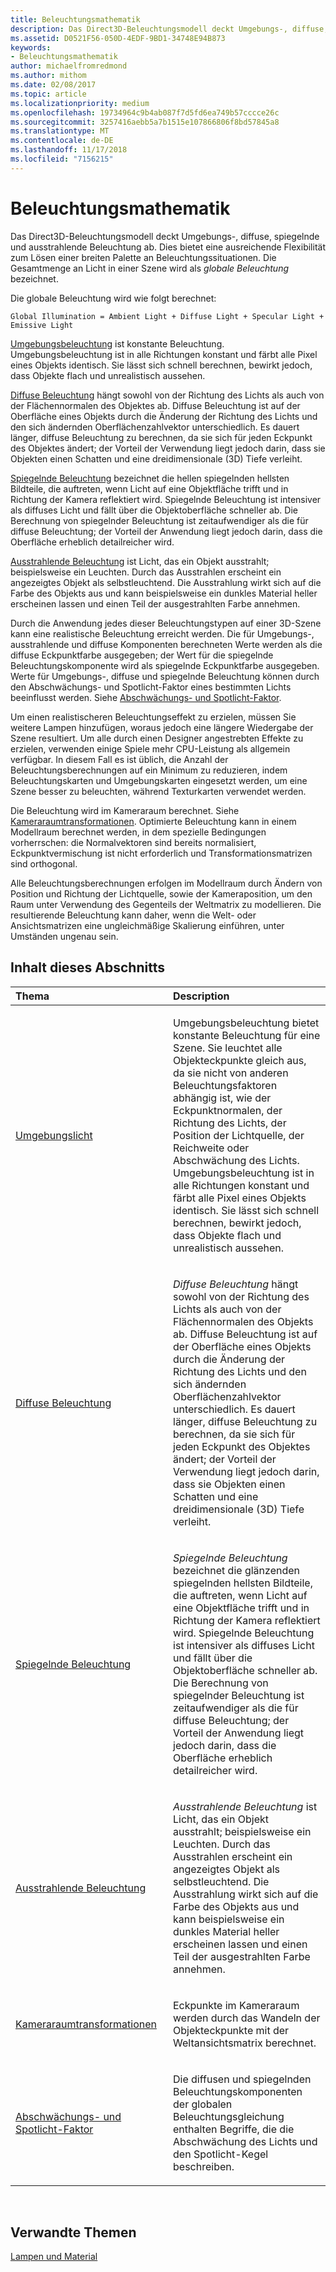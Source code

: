 ```yaml
---
title: Beleuchtungsmathematik
description: Das Direct3D-Beleuchtungsmodell deckt Umgebungs-, diffuse, spiegelnde und ausstrahlende Beleuchtung ab. Dies bietet eine ausreichende Flexibilität zum Lösen einer breiten Palette an Beleuchtungssituationen. Die Gesamtmenge an Licht in einer Szene wird als globale Beleuchtung bezeichnet.
ms.assetid: D0521F56-050D-4EDF-9BD1-34748E94B873
keywords:
- Beleuchtungsmathematik
author: michaelfromredmond
ms.author: mithom
ms.date: 02/08/2017
ms.topic: article
ms.localizationpriority: medium
ms.openlocfilehash: 19734964c9b4ab087f7d5fd6ea749b57cccce26c
ms.sourcegitcommit: 3257416aebb5a7b1515e107866806f8bd57845a8
ms.translationtype: MT
ms.contentlocale: de-DE
ms.lasthandoff: 11/17/2018
ms.locfileid: "7156215"
---
```

# <a name="mathematics-of-lighting"></a>Beleuchtungsmathematik


Das Direct3D-Beleuchtungsmodell deckt Umgebungs-, diffuse, spiegelnde und ausstrahlende Beleuchtung ab. Dies bietet eine ausreichende Flexibilität zum Lösen einer breiten Palette an Beleuchtungssituationen. Die Gesamtmenge an Licht in einer Szene wird als *globale Beleuchtung* bezeichnet.

Die globale Beleuchtung wird wie folgt berechnet:

```
Global Illumination = Ambient Light + Diffuse Light + Specular Light + Emissive Light 
```

[Umgebungsbeleuchtung](ambient-lighting.md) ist konstante Beleuchtung. Umgebungsbeleuchtung ist in alle Richtungen konstant und färbt alle Pixel eines Objekts identisch. Sie lässt sich schnell berechnen, bewirkt jedoch, dass Objekte flach und unrealistisch aussehen.

[Diffuse Beleuchtung](diffuse-lighting.md) hängt sowohl von der Richtung des Lichts als auch von der Flächennormalen des Objektes ab. Diffuse Beleuchtung ist auf der Oberfläche eines Objekts durch die Änderung der Richtung des Lichts und den sich ändernden Oberflächenzahlvektor unterschiedlich. Es dauert länger, diffuse Beleuchtung zu berechnen, da sie sich für jeden Eckpunkt des Objektes ändert; der Vorteil der Verwendung liegt jedoch darin, dass sie Objekten einen Schatten und eine dreidimensionale (3D) Tiefe verleiht.

[Spiegelnde Beleuchtung](specular-lighting.md) bezeichnet die hellen spiegelnden hellsten Bildteile, die auftreten, wenn Licht auf eine Objektfläche trifft und in Richtung der Kamera reflektiert wird. Spiegelnde Beleuchtung ist intensiver als diffuses Licht und fällt über die Objektoberfläche schneller ab. Die Berechnung von spiegelnder Beleuchtung ist zeitaufwendiger als die für diffuse Beleuchtung; der Vorteil der Anwendung liegt jedoch darin, dass die Oberfläche erheblich detailreicher wird.

[Ausstrahlende Beleuchtung](emissive-lighting.md) ist Licht, das ein Objekt ausstrahlt; beispielsweise ein Leuchten. Durch das Ausstrahlen erscheint ein angezeigtes Objekt als selbstleuchtend. Die Ausstrahlung wirkt sich auf die Farbe des Objekts aus und kann beispielsweise ein dunkles Material heller erscheinen lassen und einen Teil der ausgestrahlten Farbe annehmen.

Durch die Anwendung jedes dieser Beleuchtungstypen auf einer 3D-Szene kann eine realistische Beleuchtung erreicht werden. Die für Umgebungs-, ausstrahlende und diffuse Komponenten berechneten Werte werden als die diffuse Eckpunktfarbe ausgegeben; der Wert für die spiegelnde Beleuchtungskomponente wird als spiegelnde Eckpunktfarbe ausgegeben. Werte für Umgebungs-, diffuse und spiegelnde Beleuchtung können durch den Abschwächungs- und Spotlicht-Faktor eines bestimmten Lichts beeinflusst werden. Siehe [Abschwächungs- und Spotlicht-Faktor](attenuation-and-spotlight-factor.md).

Um einen realistischeren Beleuchtungseffekt zu erzielen, müssen Sie weitere Lampen hinzufügen, woraus jedoch eine längere Wiedergabe der Szene resultiert. Um alle durch einen Designer angestrebten Effekte zu erzielen, verwenden einige Spiele mehr CPU-Leistung als allgemein verfügbar. In diesem Fall es ist üblich, die Anzahl der Beleuchtungsberechnungen auf ein Minimum zu reduzieren, indem Beleuchtungskarten und Umgebungskarten eingesetzt werden, um eine Szene besser zu beleuchten, während Texturkarten verwendet werden.

Die Beleuchtung wird im Kameraraum berechnet. Siehe [Kameraraumtransformationen](camera-space-transformations.md). Optimierte Beleuchtung kann in einem Modellraum berechnet werden, in dem spezielle Bedingungen vorherrschen: die Normalvektoren sind bereits normalisiert, Eckpunktvermischung ist nicht erforderlich und Transformationsmatrizen sind orthogonal.

Alle Beleuchtungsberechnungen erfolgen im Modellraum durch Ändern von Position und Richtung der Lichtquelle, sowie der Kameraposition, um den Raum unter Verwendung des Gegenteils der Weltmatrix zu modellieren. Die resultierende Beleuchtung kann daher, wenn die Welt- oder Ansichtsmatrizen eine ungleichmäßige Skalierung einführen, unter Umständen ungenau sein.

## <a name="span-idin-this-sectionspanin-this-section"></a><span id="in-this-section"></span>Inhalt dieses Abschnitts


<table>
<colgroup>
<col width="50%" />
<col width="50%" />
</colgroup>
<thead>
<tr class="header">
<th align="left">Thema</th>
<th align="left">Description</th>
</tr>
</thead>
<tbody>
<tr class="odd">
<td align="left"><p><a href="ambient-lighting.md">Umgebungslicht</a></p></td>
<td align="left"><p>Umgebungsbeleuchtung bietet konstante Beleuchtung für eine Szene. Sie leuchtet alle Objekteckpunkte gleich aus, da sie nicht von anderen Beleuchtungsfaktoren abhängig ist, wie der Eckpunktnormalen, der Richtung des Lichts, der Position der Lichtquelle, der Reichweite oder Abschwächung des Lichts. Umgebungsbeleuchtung ist in alle Richtungen konstant und färbt alle Pixel eines Objekts identisch. Sie lässt sich schnell berechnen, bewirkt jedoch, dass Objekte flach und unrealistisch aussehen.</p></td>
</tr>
<tr class="even">
<td align="left"><p><a href="diffuse-lighting.md">Diffuse Beleuchtung</a></p></td>
<td align="left"><p><em>Diffuse Beleuchtung</em> hängt sowohl von der Richtung des Lichts als auch von der Flächennormalen des Objekts ab. Diffuse Beleuchtung ist auf der Oberfläche eines Objekts durch die Änderung der Richtung des Lichts und den sich ändernden Oberflächenzahlvektor unterschiedlich. Es dauert länger, diffuse Beleuchtung zu berechnen, da sie sich für jeden Eckpunkt des Objektes ändert; der Vorteil der Verwendung liegt jedoch darin, dass sie Objekten einen Schatten und eine dreidimensionale (3D) Tiefe verleiht.</p></td>
</tr>
<tr class="odd">
<td align="left"><p><a href="specular-lighting.md">Spiegelnde Beleuchtung</a></p></td>
<td align="left"><p><em>Spiegelnde Beleuchtung</em> bezeichnet die glänzenden spiegelnden hellsten Bildteile, die auftreten, wenn Licht auf eine Objektfläche trifft und in Richtung der Kamera reflektiert wird. Spiegelnde Beleuchtung ist intensiver als diffuses Licht und fällt über die Objektoberfläche schneller ab. Die Berechnung von spiegelnder Beleuchtung ist zeitaufwendiger als die für diffuse Beleuchtung; der Vorteil der Anwendung liegt jedoch darin, dass die Oberfläche erheblich detailreicher wird.</p></td>
</tr>
<tr class="even">
<td align="left"><p><a href="emissive-lighting.md">Ausstrahlende Beleuchtung</a></p></td>
<td align="left"><p><em>Ausstrahlende Beleuchtung</em> ist Licht, das ein Objekt ausstrahlt; beispielsweise ein Leuchten. Durch das Ausstrahlen erscheint ein angezeigtes Objekt als selbstleuchtend. Die Ausstrahlung wirkt sich auf die Farbe des Objekts aus und kann beispielsweise ein dunkles Material heller erscheinen lassen und einen Teil der ausgestrahlten Farbe annehmen.</p></td>
</tr>
<tr class="odd">
<td align="left"><p><a href="camera-space-transformations.md">Kameraraumtransformationen</a></p></td>
<td align="left"><p>Eckpunkte im Kameraraum werden durch das Wandeln der Objekteckpunkte mit der Weltansichtsmatrix berechnet.</p></td>
</tr>
<tr class="even">
<td align="left"><p><a href="attenuation-and-spotlight-factor.md">Abschwächungs- und Spotlicht-Faktor</a></p></td>
<td align="left"><p>Die diffusen und spiegelnden Beleuchtungskomponenten der globalen Beleuchtungsgleichung enthalten Begriffe, die die Abschwächung des Lichts und den Spotlicht-Kegel beschreiben.</p></td>
</tr>
</tbody>
</table>

 

## <a name="span-idrelated-topicsspanrelated-topics"></a><span id="related-topics"></span>Verwandte Themen


[Lampen und Material](lights-and-materials.md)

 

 




